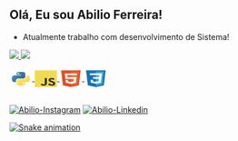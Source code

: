 ## Olá, Eu sou Abilio Ferreira!

- Atualmente trabalho com desenvolvimento de Sistema!

<div>
    <a href="https://github.com/abilioferreira"
    <img height="180" src="https://github-readme-stats.vercel.app/api?username=abilioferreira&show_icons=true&theme=dracula&include_all_commits=true&count_private-true"/>
    <img height="180" src="https://github-readme-stats.vercel.app/api?username=abilioferreira&show_icons=true&theme=dracula"/>
    <img height="180" src="https://github-readme-stats.vercel.app/api/top-langs/?username=abilioferreira&layout=compact&theme=dracula"/>
</div>

<div style="display: inline_block"><br>
    <img align="center" alt="Abilio-Python" height="30" width="40" src="https://raw.githubusercontent.com/devicons/devicon/master/icons/python/python-original.svg">
    <img align="center" alt="Abilio-Python" height="30" width="40" src="https://raw.githubusercontent.com/devicons/devicon/master/icons/javascript/javascript-original.svg">
    <img align="center" alt="Abilio-Python" height="30" width="40" src="https://raw.githubusercontent.com/devicons/devicon/master/icons/html5/html5-original.svg">
    <img align="center" alt="Abilio-Python" height="30" width="40" src="https://raw.githubusercontent.com/devicons/devicon/master/icons/css3/css3-original.svg">
    
</div>

##

<div>
    <a href="https://www.instagram.com/abilioferreira/" target="_blank">
        <img align="center" alt="Abilio-Instagram" src="https://img.shields.io/badge/Instagram-E4405F?style=for-the-badge&logo=instagram&logoColor=white" target="_blank"></a>
        <a href="https://www.linkedin.com/in/abílio-neto-07b128227/" target="_blank">
        <img align="center" alt="Abilio-Linkedin" src="https://img.shields.io/badge/LinkedIn-0077B5?style=for-the-badge&logo=linkedin&logoColor=white" target="_blank">
</div>
    
![Snake animation](https://github.com/abilioferreira/blob/output/github-contribution-grid-snake.svg)
    
